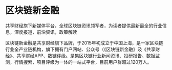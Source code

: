 # 区块链新金融

共享财经旗下新媒体平台，全球区块链资讯领军者，为读者提供最新最全的行业信息，深度报道，前沿资讯，政策解读

区块链新金融是共享财经旗下品牌，于2015年初成立于中国上海，是一家区块链行业全产业链机构，旗下拥有门户网站、公众号（《区块链新金融》及《共享财经》、共享财经APP、数链评级。是集区块链行业新闻资讯、投研报告、数据监测，行情搜索，项目评级为一体的一站式平台，目前用户群超过120万人。

